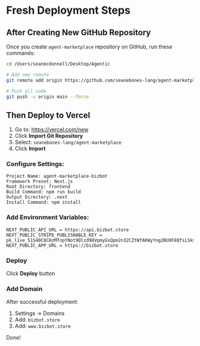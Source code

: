 # Fresh Deployment Steps

## After Creating New GitHub Repository

Once you create `agent-marketplace` repository on GitHub, run these commands:

```bash
cd /Users/seanmcdonnell/Desktop/Agentic

# Add new remote
git remote add origin https://github.com/seanebones-lang/agent-marketplace.git

# Push all code
git push -u origin main --force
```

## Then Deploy to Vercel

1. Go to: https://vercel.com/new
2. Click **Import Git Repository**
3. Select: `seanebones-lang/agent-marketplace`
4. Click **Import**

### Configure Settings:

```
Project Name: agent-marketplace-bizbot
Framework Preset: Next.js
Root Directory: frontend
Build Command: npm run build
Output Directory: .next
Install Command: npm install
```

### Add Environment Variables:

```
NEXT_PUBLIC_API_URL = https://api.bizbot.store
NEXT_PUBLIC_STRIPE_PUBLISHABLE_KEY = pk_live_51S40C8CHzMTnpYNot9Qlzd98VpmyGsQpm2n32CZtWfAKWyYng2BU0F8QfsLSksSeYLvcLdw6pnXH7QCCYRhoV9yr00dujwaMSO
NEXT_PUBLIC_APP_URL = https://bizbot.store
```

### Deploy

Click **Deploy** button

### Add Domain

After successful deployment:
1. Settings → Domains
2. Add: `bizbot.store`
3. Add: `www.bizbot.store`

Done!

